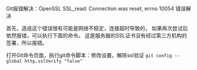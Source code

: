 Git报错解决：OpenSSL SSL_read: Connection was reset, errno 10054 错误解决

首先，造成这个错误很有可能是网络不稳定，连接超时导致的，
如果再次尝试后依然报错，可以执行下面的命令。
这是服务器的SSL证书没有经过第三方机构的签署，所以报错。

打开Git命令页面，执行git命令脚本：修改设置，解除ssl验证
`git config --global http.sslVerify "false"`